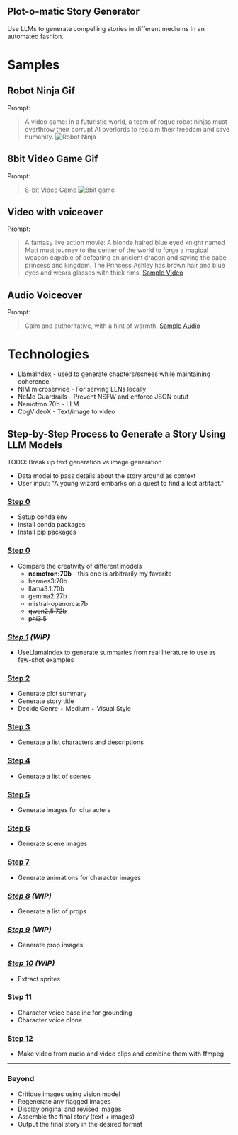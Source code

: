 Plot-o-matic Story Generator
---

Use LLMs to generate compelling stories in different mediums in an automated fashion.

# Samples

## Robot Ninja Gif
Prompt: 
> A video game: In a futuristic world, a team of rogue robot ninjas must overthrow their corrupt AI overlords to reclaim their freedom and save humanity.
![Robot Ninja](./samples/kaito.cog.gif)

## 8bit Video Game Gif
Prompt:
> 8-bit Video Game
![8bit game](./samples/8_bit_fight_svd.gif)

## Video with voiceover
Prompt:
> A fantasy live action movie: A blonde haired blue eyed knight named Matt must journey to the center of the world to forge a magical weapon capable of defeating an ancient dragon and saving the babe princess and kingdom. The Princess Ashley has brown hair and blue eyes and wears glasses with thick rims.
[Sample Video](./samples/princess.mp4)

## Audio Voiceover
Prompt:
> Calm and authoritative, with a hint of warmth.
[Sample Audio](./samples/dr_elara.wav)


# Technologies

- LlamaIndex - used to generate chapters/scnees while maintaining coherence
- NIM microservice - For serving LLNs locally
- NeMo Guardrails - Prevent NSFW and enforce JSON outut
- Nemotron 70b - LLM
- CogVideoX - Text/image to video

## Step-by-Step Process to Generate a Story Using LLM Models

TODO: Break up text generation vs image generation

- Data model to pass details about the story around as context
- User input: "A young wizard embarks on a quest to find a lost artifact."

### [Step 0](./0_install_prepreqs.ipynb)
- Setup conda env
- Install conda packages
- Install pip packages

### [Step 0](./0_test_llm.ipynb)
- Compare the creativity of different models
    * **nemotron:70b** - this one is arbitrarily my favorite
    * hermes3:70b
    * llama3.1:70b
    * gemma2:27b
    * mistral-openorca:7b
    * ~~qwen2.5:72b~~
    * ~~phi3.5~~

### *[Step 1](./1_generate_samples.ipynb) (WIP)*
- UseLlamaIndex to generate summaries from real literature to use as few-shot examples 

### [Step 2](./2_title_plot.ipynbb)
- Generate plot summary
- Generate story title
- Decide Genre + Medium + Visual Style

### [Step 3](./3_character_descriptions.ipynb)
- Generate a list characters and descriptions

### [Step 4](./4_scene_descriptions.ipynb)
- Generate a list of scenes

### [Step 5](./5_character_images.ipynb)
- Generate images for characters

### [Step 6](./6_scene_images.ipynb)
- Generate scene images

### [Step 7](./7_character_animated.ipynb)
- Generate animations for character images

### *[Step 8](./8_prop_descriptions.ipynb) (WIP)*
- Generate a list of props

### *[Step 9](./9_prop_images.ipynb) (WIP)*
- Generate prop images

### *[Step 10](./10_sprite_extraction.ipynb) (WIP)*
- Extract sprites

### [Step 11](./11_character_voice.ipynb)
- Character voice baseline for grounding
- Character voice clone

### [Step 12](./12_character_video.ipynb)
- Make video from audio and video clips and combine them with ffmpeg


---


### Beyond
- Critique images using vision model
- Regenerate any flagged images
- Display original and revised images
- Assemble the final story (text + images)
- Output the final story in the desired format
